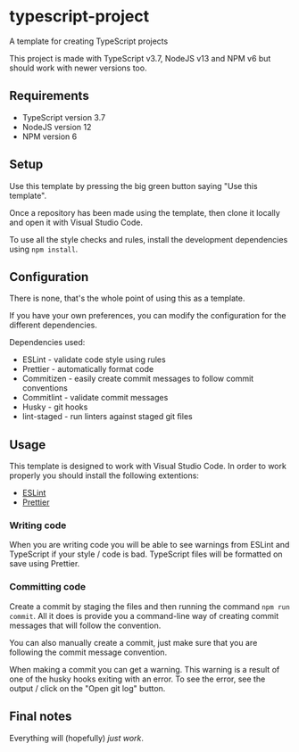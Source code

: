 # typescript-project

A template for creating TypeScript projects

This project is made with TypeScript v3.7, NodeJS v13 and NPM v6 but should work with newer versions too.

## Requirements

- TypeScript version 3.7
- NodeJS version 12
- NPM version 6

## Setup

Use this template by pressing the big green button saying "Use this template".

Once a repository has been made using the template, then clone it locally and open it with Visual Studio Code.

To use all the style checks and rules, install the development dependencies using `npm install`.

## Configuration

There is none, that's the whole point of using this as a template.

If you have your own preferences, you can modify the configuration for the different dependencies.

Dependencies used:

- ESLint - validate code style using rules
- Prettier - automatically format code
- Commitizen - easily create commit messages to follow commit conventions
- Commitlint - validate commit messages
- Husky - git hooks
- lint-staged - run linters against staged git files

## Usage

This template is designed to work with Visual Studio Code. In order to work properly you should install the following extentions:

- [ESLint](https://marketplace.visualstudio.com/items?itemName=esbenp.prettier-vscode)
- [Prettier](https://marketplace.visualstudio.com/items?itemName=dbaeumer.vscode-eslint)

### Writing code

When you are writing code you will be able to see warnings from ESLint and TypeScript if your style / code is bad. TypeScript files will be formatted on save using Prettier.

### Committing code

Create a commit by staging the files and then running the command `npm run commit`. All it does is provide you a command-line way of creating commit messages that will follow the convention.

You can also manually create a commit, just make sure that you are following the commit message convention.

When making a commit you can get a warning. This warning is a result of one of the husky hooks exiting with an error. To see the error, see the output / click on the "Open git log" button.

## Final notes

Everything will (hopefully) *just work*.
